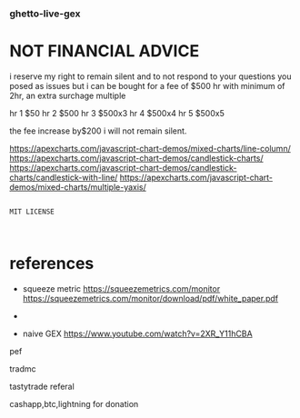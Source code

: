 

### ghetto-live-gex

# NOT FINANCIAL ADVICE

i reserve my right to remain silent and to not respond to your questions you posed as issues
but i can be bought for a fee of $500 hr with minimum of 2hr,
an extra surchage multiple

hr 1 $50
hr 2 $500
hr 3 $500x3
hr 4 $500x4
hr 5 $500x5


the fee increase by$200 
 i will not remain silent.

https://apexcharts.com/javascript-chart-demos/mixed-charts/line-column/
https://apexcharts.com/javascript-chart-demos/candlestick-charts/
https://apexcharts.com/javascript-chart-demos/candlestick-charts/candlestick-with-line/
https://apexcharts.com/javascript-chart-demos/mixed-charts/multiple-yaxis/

```

MIT LICENSE



```

# references

+ squeeze metric https://squeezemetrics.com/monitor
    https://squeezemetrics.com/monitor/download/pdf/white_paper.pdf


+ 

+ naive GEX https://www.youtube.com/watch?v=2XR_Y11hCBA

pef

tradmc

tastytrade referal

cashapp,btc,lightning for donation

